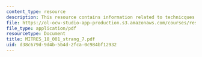 ```yaml
---
content_type: resource
description: This resource contains information related to technicques of integration.
file: https://ol-ocw-studio-app-production.s3.amazonaws.com/courses/res-18-001-calculus-online-textbook-spring-2005/d38c679d9d4b5b4d2fca0c984bf12932_MITRES_18_001_strang_7.pdf
file_type: application/pdf
resourcetype: Document
title: MITRES_18_001_strang_7.pdf
uid: d38c679d-9d4b-5b4d-2fca-0c984bf12932
---
```

